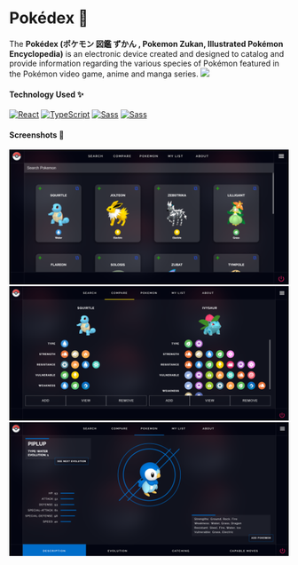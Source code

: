 # Pokédex 📲

The **Pokédex (ポケモン 図鑑 ずかん , Pokemon Zukan, Illustrated Pokémon Encyclopedia)** is an electronic device created and designed to catalog and provide information regarding the various species of Pokémon featured in the Pokémon video game, anime and manga series.
![](./screenshots/Pokédex_logo.png)

#### Technology Used ✨
<a href="#" target="_blank" rel="noreferrer"><img src="https://raw.githubusercontent.com/danielcranney/readme-generator/main/public/icons/skills/react-colored.svg" width="36" height="36" alt="React" /></a> <a href="#" target="_blank" rel="noreferrer"><img src="https://raw.githubusercontent.com/danielcranney/readme-generator/main/public/icons/skills/typescript-colored.svg" width="36" height="36" alt="TypeScript" /></a> <a href="#" target="_blank" rel="noreferrer"><img src="https://raw.githubusercontent.com/danielcranney/readme-generator/main/public/icons/skills/sass-colored.svg" width="36" height="36" alt="Sass" /></a> <a href="#" target="_blank" rel="noreferrer"><img src="https://raw.githubusercontent.com/danielcranney/readme-generator/main/public/icons/skills/firebase-colored.svg" width="36" height="36" alt="Sass" /></a>

#### Screenshots 📸
![](./screenshots/1.png)
![](./screenshots/2.png)
![](./screenshots/3.png)